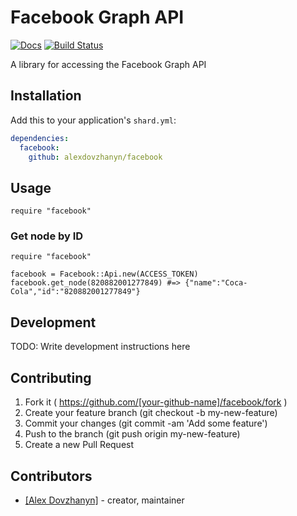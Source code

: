 # Facebook Graph API
[![Docs](https://img.shields.io/badge/docs-available-brightgreen.svg)](https://alexdovzhanyn.github.io/facebook/)
[![Build Status](https://travis-ci.org/alexdovzhanyn/facebook.svg?branch=master)](https://travis-ci.org/alexdovzhanyn/facebook)

A library for accessing the Facebook Graph API

## Installation

Add this to your application's `shard.yml`:

```yaml
dependencies:
  facebook:
    github: alexdovzhanyn/facebook
```

## Usage

```crystal
require "facebook"
```

### Get node by ID

```crystal
require "facebook"

facebook = Facebook::Api.new(ACCESS_TOKEN)
facebook.get_node(820882001277849) #=> {"name":"Coca-Cola","id":"820882001277849"}
```

## Development

TODO: Write development instructions here

## Contributing

1. Fork it ( https://github.com/[your-github-name]/facebook/fork )
2. Create your feature branch (git checkout -b my-new-feature)
3. Commit your changes (git commit -am 'Add some feature')
4. Push to the branch (git push origin my-new-feature)
5. Create a new Pull Request

## Contributors

- [[Alex Dovzhanyn]](https://github.com/[alexdovzhanyn])  - creator, maintainer
